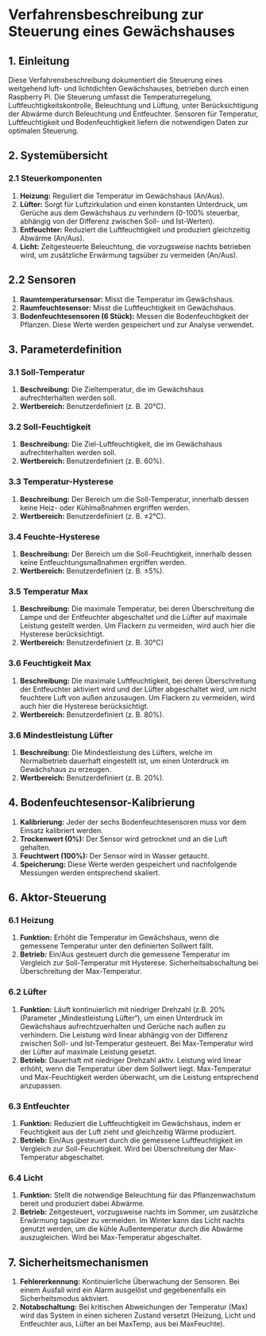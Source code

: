 # Verfahrensbeschreibung zur Steuerung eines Gewächshauses

## 1\. Einleitung

Diese Verfahrensbeschreibung dokumentiert die Steuerung eines weitgehend luft- und lichtdichten Gewächshauses, betrieben durch einen Raspberry Pi. Die Steuerung umfasst die Temperaturregelung, Luftfeuchtigkeitskontrolle, Beleuchtung und Lüftung, unter Berücksichtigung der Abwärme durch Beleuchtung und Entfeuchter. Sensoren für Temperatur, Luftfeuchtigkeit und Bodenfeuchtigkeit liefern die notwendigen Daten zur optimalen Steuerung.

## 2\. Systemübersicht

### 2.1 Steuerkomponenten

1. **Heizung:** Reguliert die Temperatur im Gewächshaus (An/Aus).
2. **Lüfter:** Sorgt für Luftzirkulation und einen konstanten Unterdruck, um Gerüche aus dem Gewächshaus zu verhindern (0-100% steuerbar, abhängig von der Differenz zwischen Soll- und Ist-Werten).
3. **Entfeuchter:** Reduziert die Luftfeuchtigkeit und produziert gleichzeitig Abwärme (An/Aus).
4. **Licht:** Zeitgesteuerte Beleuchtung, die vorzugsweise nachts betrieben wird, um zusätzliche Erwärmung tagsüber zu vermeiden (An/Aus).

## 2.2 Sensoren

1. **Raumtemperatursensor:** Misst die Temperatur im Gewächshaus.
2. **Raumfeuchtesensor:** Misst die Luftfeuchtigkeit im Gewächshaus.
3. **Bodenfeuchtesensoren (6 Stück):** Messen die Bodenfeuchtigkeit der Pflanzen. Diese Werte werden gespeichert und zur Analyse verwendet.

## 3\. Parameterdefinition

### 3.1 Soll-Temperatur

1. **Beschreibung:** Die Zieltemperatur, die im Gewächshaus aufrechterhalten werden soll.
2. **Wertbereich:** Benutzerdefiniert (z. B. 20°C).

### 3.2 Soll-Feuchtigkeit

1. **Beschreibung:** Die Ziel-Luftfeuchtigkeit, die im Gewächshaus aufrechterhalten werden soll.
2. **Wertbereich:** Benutzerdefiniert (z. B. 60%).

### 3.3 Temperatur-Hysterese

1. **Beschreibung:** Der Bereich um die Soll-Temperatur, innerhalb dessen keine Heiz- oder Kühlmaßnahmen ergriffen werden.
2. **Wertbereich:** Benutzerdefiniert (z. B. ±2°C).

### 3.4 Feuchte-Hysterese

1. **Beschreibung:** Der Bereich um die Soll-Feuchtigkeit, innerhalb dessen keine Entfeuchtungsmaßnahmen ergriffen werden.
2. **Wertbereich:** Benutzerdefiniert (z. B. ±5%).

### 3.5 Temperatur Max

1. **Beschreibung:** Die maximale Temperatur, bei deren Überschreitung die Lampe und der Entfeuchter abgeschaltet und die Lüfter auf maximale Leistung gestellt werden. Um Flackern zu vermeiden, wird auch hier die Hysterese berücksichtigt.
2. **Wertbereich:** Benutzerdefiniert (z. B. 30°C)

### 3.6 Feuchtigkeit Max

1. **Beschreibung:** Die maximale Luftfeuchtigkeit, bei deren Überschreitung der Entfeuchter aktiviert wird und der Lüfter abgeschaltet wird, um nicht feuchtere Luft von außen anzusaugen. Um Flackern zu vermeiden, wird auch hier die Hysterese berücksichtigt.
2. **Wertbereich:** Benutzerdefiniert (z. B. 80%).

### 3.6 Mindestleistung Lüfter

1. **Beschreibung:** Die Mindestleistung des Lüfters, welche im Normalbetrieb dauerhaft eingestellt ist, um einen Unterdruck im Gewächshaus zu erzeugen.
2. **Wertbereich:** Benutzerdefiniert (z. B. 20%).

## 4\. Bodenfeuchtesensor-Kalibrierung

1. **Kalibrierung:** Jeder der sechs Bodenfeuchtesensoren muss vor dem Einsatz kalibriert werden.
2. **Trockenwert (0%):** Der Sensor wird getrocknet und an die Luft gehalten.
3. **Feuchtwert (100%):** Der Sensor wird in Wasser getaucht.
4. **Speicherung:** Diese Werte werden gespeichert und nachfolgende Messungen werden entsprechend skaliert.

## 6\. Aktor-Steuerung

### 6.1 Heizung

1. **Funktion:** Erhöht die Temperatur im Gewächshaus, wenn die gemessene Temperatur unter den definierten Sollwert fällt.
2. **Betrieb:** Ein/Aus gesteuert durch die gemessene Temperatur im Vergleich zur Soll-Temperatur mit Hysterese. Sicherheitsabschaltung bei Überschreitung der Max-Temperatur.

### 6.2 Lüfter

1. **Funktion:** Läuft kontinuierlich mit niedriger Drehzahl (z.B. 20% (Parameter „Mindestleistung Lüfter“), um einen Unterdruck im Gewächshaus aufrechtzuerhalten und Gerüche nach außen zu verhindern. Die Leistung wird linear abhängig von der Differenz zwischen Soll- und Ist-Temperatur gesteuert. Bei Max-Temperatur wird der Lüfter auf maximale Leistung gesetzt.
2. **Betrieb:** Dauerhaft mit niedriger Drehzahl aktiv. Leistung wird linear erhöht, wenn die Temperatur über dem Sollwert liegt. Max-Temperatur und Max-Feuchtigkeit werden überwacht, um die Leistung entsprechend anzupassen.

### 6.3 Entfeuchter

1. **Funktion:** Reduziert die Luftfeuchtigkeit im Gewächshaus, indem er Feuchtigkeit aus der Luft zieht und gleichzeitig Wärme produziert.
2. **Betrieb:** Ein/Aus gesteuert durch die gemessene Luftfeuchtigkeit im Vergleich zur Soll-Feuchtigkeit. Wird bei Überschreitung der Max-Temperatur abgeschaltet.

### 6.4 Licht

1. **Funktion:** Stellt die notwendige Beleuchtung für das Pflanzenwachstum bereit und produziert dabei Abwärme.
2. **Betrieb:** Zeitgesteuert, vorzugsweise nachts im Sommer, um zusätzliche Erwärmung tagsüber zu vermeiden. Im Winter kann das Licht nachts genutzt werden, um die kühle Außentemperatur durch die Abwärme auszugleichen. Wird bei Max-Temperatur abgeschaltet.

## 7\. Sicherheitsmechanismen

1. **Fehlererkennung:** Kontinuierliche Überwachung der Sensoren. Bei einem Ausfall wird ein Alarm ausgelöst und gegebenenfalls ein Sicherheitsmodus aktiviert.
2. **Notabschaltung:** Bei kritischen Abweichungen der Temperatur (Max) wird das System in einen sicheren Zustand versetzt (Heizung, Licht und Entfeuchter aus, Lüfter an bei MaxTemp, aus bei MaxFeuchte).

